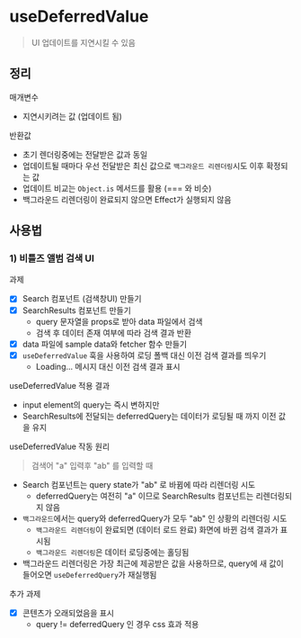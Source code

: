 # useDeferredValue
> UI 업데이트를 지연시킬 수 있음

## 정리
매개변수
- 지연시키려는 값 (업데이트 됨)

반환값
- 초기 렌더링중에는 전달받은 값과 동일
- 업데이트될 때마다 우선 전달받은 최신 값으로 `백그라운드 리렌더링`시도 이후 확정되는 값
- 업데이트 비교는 `Object.is` 메서드를 활용 (=== 와 비슷)
- 백그라운드 리렌더링이 완료되지 않으면 Effect가 실행되지 않음

## 사용법
### 1) 비틀즈 앨범 검색 UI
과제
- [x] Search 컴포넌트 (검색창UI) 만들기
- [x] SearchResults 컴포넌트 만들기
   - query 문자열을 props로 받아 data 파일에서 검색
   - 검색 후 데이터 존재 여부에 따라 검색 결과 반환
- [x] data 파일에 sample data와 fetcher 함수 만들기
- [x] `useDeferredValue` 훅을 사용하여 로딩 폴백 대신 이전 검색 결과를 띄우기
  - Loading... 메시지 대신 이전 검색 결과 표시

useDeferredValue 적용 결과
- input element의 query는 즉시 변하지만
- SearchResults에 전달되는 deferredQuery는 데이터가 로딩될 때 까지 이전 값을 유지

useDeferredValue 작동 원리
> 검색어 "a" 입력후 "ab" 를 입력할 때

- Search 컴포넌트는 query state가 "ab" 로 바뀜에 따라 리렌더링 시도
  - deferredQuery는 여전히 "a" 이므로 SearchResults 컴포넌트는 리렌더링되지 않음
- `백그라운드`에서는 query와 deferredQuery가 모두 "ab" 인 상황의 리렌더링 시도
  - `백그라운드 리렌더링`이 완료되면 (데이터 로드 완료) 화면에 바뀐 검색 결과가 표시됨
  - `백그라운드 리렌더링`은 데이터 로딩중에는 홀딩됨
- 백그라운드 리렌더링은 가장 최근에 제공받은 값을 사용하므로, query에 새 값이 들어오면 `useDeferredQuery`가 재실행됨

추가 과제
- [x] 콘텐츠가 오래되었음을 표시
  - query != deferredQuery 인 경우 css 효과 적용